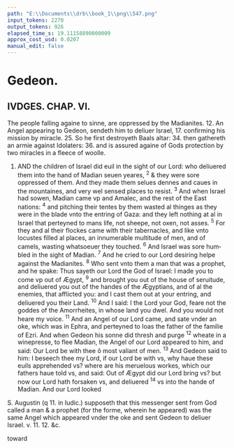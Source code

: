 ```yaml
---
path: "E:\\Documents\\drb\\book_1\\png\\547.png"
input_tokens: 2270
output_tokens: 926
elapsed_time_s: 19.11158890000009
approx_cost_usd: 0.0207
manual_edit: false
---
```

# Gedeon.

## IVDGES. CHAP. VI.

The people falling againe to sinne, are oppressed by the Madianites. 12. An Angel appearing to Gedeon, sendeth him to deliuer Israel, 17. confirming his mission by miracle. 25. So he first destroyeth Baals altar: 34. then gathe­reth an armie against Idolaters: 36. and is assured againe of Gods prote­ction by two miracles in a fleece of woolle.

1. AND the children of Israel did euil in the sight of our Lord: who deliuered them into the hand of Madian seuen yeares, <sup>2</sup> & they were sore oppressed of them. And they made them selues dennes and caues in the mountaines, and very wel sensed places to resist. <sup>3</sup> And when Israel had sowen, Madian came vp and Amalec, and the rest of the East nations: <sup>4</sup> and pitching their tentes by them wasted al thin­ges as they were in the blade vnto the entring of Gaza: and they left nothing at al in Israel that perteyned to mans life, not sheepe, not oxen, not asses. <sup>5</sup> For they and al their flockes came with their tabernacles, and like vnto locustes filled al places, an innumerable multitude of men, and of camels, wa­sting whatsoeuer they touched. <sup>6</sup> And Israel was sore hum­bled in the sight of Madian. <sup>7</sup> And he cried to our Lord de­siring helpe against the Madianites. <sup>8</sup> Who sent vnto them a man that was a prophet, and he spake: Thus sayeth our Lord the God of Israel: I made you to come vp out of Ægypt, <sup>9</sup> and brought you out of the house of seruitude, and deli­uered you out of the handes of the Ægyptians, and of al the enemies, that afflicted you: and I cast them out at your en­tring, and deliuered you their Land. <sup>10</sup> And I said: I the Lord your God, feare not the goddes of the Amorrheites, in whose land you dwel. And you would not heare my voice. <sup>11</sup> And an Angel of our Lord came, and sate vnder an oke, which was in Ephra, and perteyned to Ioas the father of the familie of Ezri. And when Gedeon his sonne did thresh and purge <sup>12</sup> wheate in a winepresse, to flee Madian, the Angel of our Lord appeared to him, and said: Our Lord be with thee ô most valiant of men. <sup>13</sup> And Gedeon said to him: I beseech thee my Lord, if our Lord be with vs, why haue these euils apprehended vs? where are his meruelous workes, which our fathers haue told vs, and said: Out of Ægypt did our Lord bring vs? but now our Lord hath forsaken vs, and deliuered <sup>14</sup> vs into the hande of Madian. And our Lord looked

<aside>S. Augustin (q 11. in Iudic.) supposeth that this messenger sent from God called a man & a prophet (for the forme, wherein he ap­peared) was the same An­gel which ap­peared vnder the oke and sent Ge­deon to deli­uer Israel. v. 11. 12. &c.</aside>

[^1]: a man that was a prophet, and he spake: Thus sayeth our Lord the God of Israel: I made you to come vp out of Ægypt,

toward